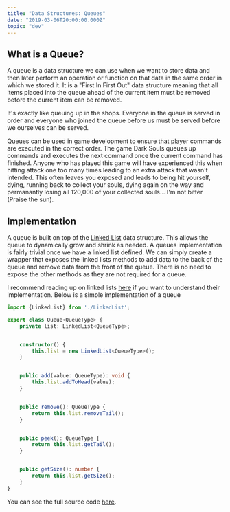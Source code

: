 ```yaml
---
title: "Data Structures: Queues"
date: "2019-03-06T20:00:00.000Z"
topic: "dev"
---
```


## What is a Queue?
A queue is a data structure we can use when we want to store data and then later perform an operation or function on that data in the same order in which we stored it. It is a "First In First Out" data structure meaning that all items placed into the queue ahead of the current item must be removed before the current item can be removed.

It's exactly like queuing up in the shops. Everyone in the queue is served in order and everyone who joined the queue before us must be served before we ourselves can be served.

Queues can be used in game development to ensure that player commands are executed in the correct order. The game Dark Souls queues up commands and executes the next command once the current command has finished. Anyone who has played this game will have experienced this when hitting attack one too many times leading to an extra attack that wasn't intended. This often leaves you exposed and leads to being hit yourself, dying, running back to collect your souls, dying again on the way and permanantly losing all 120,000 of your collected souls... I'm not bitter (Praise the sun).

## Implementation
A queue is built on top of the [Linked List](https://www.dantony.uk/data-linked-lists/) data structure. This allows the queue to dynamically grow and shrink as needed. A queues implementation is fairly trivial once we have a linked list defined. We can simply create a wrapper that exposes the linked lists methods to add data to the back of the queue and remove data from the front of the queue. There is no need to expose the other methods as they are not required for a queue.

I recommend reading up on linked lists [here](https://www.dantony.uk/data-linked-lists/) if you want to understand their implementation. Below is a simple implementation of a queue

```typescript
import {LinkedList} from './LinkedList';

export class Queue<QueueType> {
    private list: LinkedList<QueueType>;


    constructor() {
        this.list = new LinkedList<QueueType>();
    }


    public add(value: QueueType): void {
        this.list.addToHead(value);
    }


    public remove(): QueueType {
        return this.list.removeTail();
    }


    public peek(): QueueType {
        return this.list.getTail();
    }


    public getSize(): number {
        return this.list.getSize();
    }
}

```

You can see the full source code [here](https://github.com/de86/datastructures/blob/master/src/Queue.ts).
